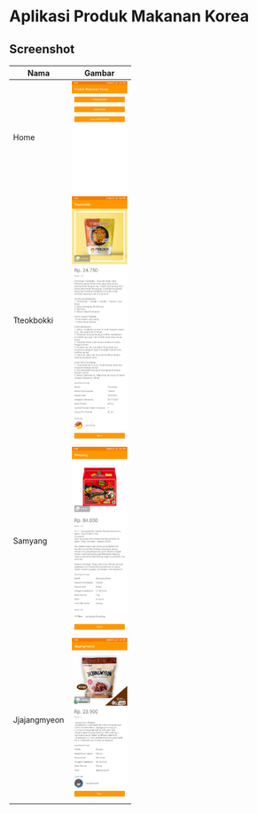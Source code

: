 # Aplikasi Produk Makanan Korea

## Screenshot
| Nama | Gambar |
|--------------|--------------------------------------------------|
| Home | <img src="screenshot/home.jpg" width="100rem" /> |
| Tteokbokki | <img src="screenshot/1.png" width="100rem" /> |
| Samyang | <img src="screenshot/2.png" width="100rem" /> |
| Jjajangmyeon | <img src="screenshot/3.png" width="100rem" /> |